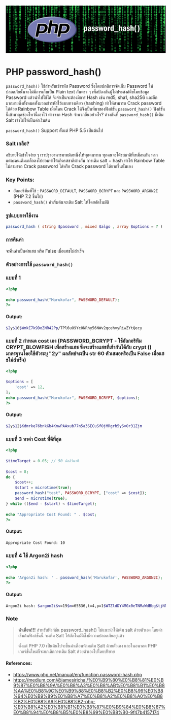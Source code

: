 ![](images/day3.png)

# PHP password_hash()

`password_hash()` ใช้สำหรับเข้ารหัส Password ซึ่งโดยปกติการจัดเก็บ Password ให้ปลอดภัยนั้นจะไม่มีการเก็บเป็น Plain text กันตรง ๆ เพื่อป้องกันผู้ไม่ประสงค์ดีขโมยข้อมูล Password แล้วนำไปใช้ได้ จึงจำเป็นจะต้องมีการ Hash เช่น md5, sha1, sha256  และอีกมากมายซึ่งทั้งหมดทั้งมวลเข้ารหัสไว้แบบทางเดียว (hashing) ทำให้สามารถ Crack password ได้ด้วย Rainbow Table เมื่อโดน Crack ได้จึงเป็นที่มาของฟังก์ชัน `password_hash()` ฟังก์ชันนี้เข้ามาอุดช่องโหว่นี้เอาไว้ ต่างจาก Hash จำพวกอื่นอย่างไร? ต่างกันที่ `password_hash()` มีเติม Salt เข้าไปให้เป็นค่าเริ่มต้น 

`password_hash()` Support ตั้งแต่ PHP 5.5 เป็นต้นไป

### Salt เกลือ?

อธิบายให้เข้าใจง่าย ๆ เราปรุงอาหารมาหม้อหนึ่งให้ทุกคนทาน ทุกคนจะได้รสชาติที่เหมือนกัน หากแต่ละคนเติมเกลือลงไปย่อมทำให้เกิดรสชาติต่างกัน การเติม salt + hash ทำให้ Rainbow Table ไม่สามารถ Crack password ได้หรือ Crack password ได้ยากขึ้นนั่นเอง

### Key Points:

- อัลกอริทึมที่ใช้ : `PASSWORD_DEFAULT`, `PASSWORD_BCRYPT` และ `PASSWORD_ARGON2I` (PHP 7.2 ขึ้นไป)
- `password_hash()` ค่าเริ่มต้นจะเติม Salt ให้โดยอัตโนมัติ

### รูปแบบการใช้งาน

```php 
password_hash ( string $password , mixed $algo , array $options = ? ) : string|false
```

### การคืนค่า

จะคืนค่าเป็นค่าแฮช หรือ False เมื่อแฮชไม่สำเร็จ

### ตัวอย่างการใช้ `password_hash()` 

### แบบที่ 1
```php
<?php

echo password_hash("Marukofar", PASSWORD_DEFAULT);
?>
```
#### Output:

```bash
$2y$10$WmkE7k9DoZNR42Pp/TPl6uO9Yc0NRhy56NWv2qcehvyRiwZYtQecy
```
### แบบที่ 2 กำหนด cost เอง (PASSWORD_BCRYPT - ใช้อัลกอริทึม CRYPT_BLOWFISH เพื่อสร้างแฮช ซึ่งจะสร้างแฮชที่เข้ากันได้กับ crypt () มาตรฐานโดยใช้ตัวระบุ "$2y$" ผลลัพธ์จะเป็น str 60 ตัวเสมอหรือเป็น False เมื่อแฮชไม่สำเร็จ)
```php
<?php

$options = [
    'cost' => 12,
];
echo password_hash("Marukofar", PASSWORD_BCRYPT, $options);
?> 
```
#### Output:

```bash
$2y$12$Kdmrke76bnkGb4KmwPAAxub77n5a3SECuSfOjMRgrh5ySvOr31Zjm
```

### แบบที่ 3 หาค่า Cost ที่ดีที่สุด
```php
<?php

$timeTarget = 0.05; // 50 มิลลิวินาที 

$cost = 8;
do {
    $cost++;
    $start = microtime(true);
    password_hash("test", PASSWORD_BCRYPT, ["cost" => $cost]);
    $end = microtime(true);
} while (($end - $start) < $timeTarget);

echo "Appropriate Cost Found: " . $cost;
?>
```
#### Output:

```bash
Appropriate Cost Found: 10
```

### แบบที่ 4 ใช้ Argon2i hash
```php
<?php

echo 'Argon2i hash: ' . password_hash('Marukofar', PASSWORD_ARGON2I);
?>
```
#### Output:

```bash
Argon2i hash: $argon2i$v=19$m=65536,t=4,p=1$WTZldDY4MGx0eTNMaWdBbg$tjNNHbFUk1SsXaU8XC52+asIOblsFTp7uv7vRA0uRJA
```

### Note

> **คำเตือน!!!**
> สำหรับฟังก์ชัน password_hash() ไม่แนะนำให้เติม salt ด้วยตัวเอง โดยค่าเริ่มต้นฟังก์ชั่นนี้ จะเติม Salt ให้อัตโนมัติซึ่งมีความปลอดภัยอยู่แล้ว
> 
> ตั้งแต่ PHP 7.0 เป็นต้นไปจะขึ้นคำเตือนห้ามเติม Salt ด้วยตัวเอง และในอนาคต PHP เวอร์ชั่นใหม่ก็จะยกเลิกการเติม Salt ด้วยตัวเองไปโดยปริยาย 


#### References:

- https://www.php.net/manual/en/function.password-hash.php
- https://medium.com/@jamesirichai/%E0%B9%80%E0%B8%81%E0%B9%87%E0%B8%9A%E0%B8%A3%E0%B8%AB%E0%B8%B1%E0%B8%AA%E0%B8%9C%E0%B9%88%E0%B8%B2%E0%B8%99%E0%B8%94%E0%B9%89%E0%B8%A7%E0%B8%A2%E0%B8%A0%E0%B8%B2%E0%B8%A9%E0%B8%B2-php-%E0%B8%A2%E0%B8%B1%E0%B8%87%E0%B9%84%E0%B8%87%E0%B8%94%E0%B8%B5%E0%B8%99%E0%B8%B0-9f47b4157174


